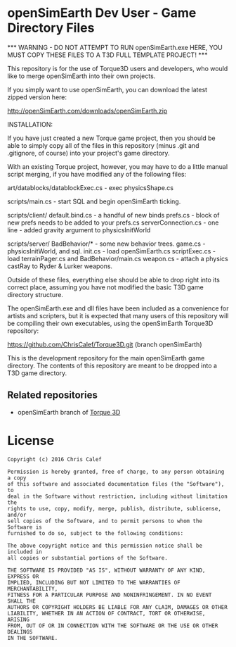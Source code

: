 # openSimEarth Dev User - Game Directory Files

*** WARNING - DO NOT ATTEMPT TO RUN openSimEarth.exe HERE, YOU MUST COPY THESE FILES TO A T3D FULL TEMPLATE PROJECT! ***

This repository is for the use of Torque3D users and developers, who would like to merge openSimEarth into their own projects. 

If you simply want to use openSimEarth, you can download the latest zipped version here: 

  http://openSimEarth.com/downloads/openSimEarth.zip


INSTALLATION:

If you have just created a new Torque game project, then you should be able to simply copy all of the files in this repository (minus .git and .gitignore, of course) into your project's game directory.

With an existing Torque project, however, you may have to do a little manual script merging, if you have modified any of the following files:

art/datablocks/datablockExec.cs  -  exec physicsShape.cs

scripts/main.cs          - start SQL and begin openSimEarth ticking.

scripts/client/
	default.bind.cs  - a handful of new binds
	prefs.cs         - block of new prefs needs to be added to your prefs.cs
	serverConnection.cs  - one line - added gravity argument to physicsInitWorld

scripts/server/
	BadBehavior/*    - some new behavior trees.
	game.cs          - physicsInitWorld, and sql.
	init.cs          - load openSimEarth.cs
	scriptExec.cs    - load terrainPager.cs and BadBehavior/main.cs
	weapon.cs        - attach a physics castRay to Ryder & Lurker weapons.

Outside of these files, everything else should be able to drop right into its correct place, assuming you have not modified the basic T3D game directory structure.

The openSimEarth.exe and dll files have been included as a convenience for artists and scripters, but it is expected that many users of this repository will be compiling their own executables, using the openSimEarth Torque3D repository:

   https://github.com/ChrisCalef/Torque3D.git (branch openSimEarth)





 
This is the development repository for the main openSimEarth game directory. The contents of this repository are meant to be dropped into a T3D game directory.

## Related repositories

* openSimEarth branch of [Torque 3D](https://github.com/ChrisCalef/Torque3D)


# License

    Copyright (c) 2016 Chris Calef

    Permission is hereby granted, free of charge, to any person obtaining a copy
    of this software and associated documentation files (the "Software"), to
    deal in the Software without restriction, including without limitation the
    rights to use, copy, modify, merge, publish, distribute, sublicense, and/or
    sell copies of the Software, and to permit persons to whom the Software is
    furnished to do so, subject to the following conditions:
    
    The above copyright notice and this permission notice shall be included in
    all copies or substantial portions of the Software.
    
    THE SOFTWARE IS PROVIDED "AS IS", WITHOUT WARRANTY OF ANY KIND, EXPRESS OR
    IMPLIED, INCLUDING BUT NOT LIMITED TO THE WARRANTIES OF MERCHANTABILITY,
    FITNESS FOR A PARTICULAR PURPOSE AND NONINFRINGEMENT. IN NO EVENT SHALL THE
    AUTHORS OR COPYRIGHT HOLDERS BE LIABLE FOR ANY CLAIM, DAMAGES OR OTHER
    LIABILITY, WHETHER IN AN ACTION OF CONTRACT, TORT OR OTHERWISE, ARISING
    FROM, OUT OF OR IN CONNECTION WITH THE SOFTWARE OR THE USE OR OTHER DEALINGS
    IN THE SOFTWARE.


